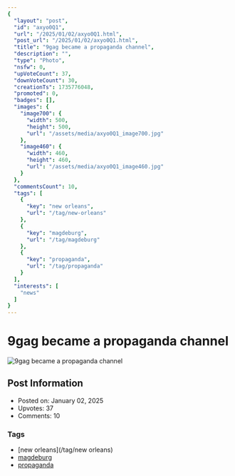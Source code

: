 ```yaml
---
{
  "layout": "post",
  "id": "axyo0Q1",
  "url": "/2025/01/02/axyo0Q1.html",
  "post_url": "/2025/01/02/axyo0Q1.html",
  "title": "9gag became a propaganda channel",
  "description": "",
  "type": "Photo",
  "nsfw": 0,
  "upVoteCount": 37,
  "downVoteCount": 30,
  "creationTs": 1735776048,
  "promoted": 0,
  "badges": [],
  "images": {
    "image700": {
      "width": 500,
      "height": 500,
      "url": "/assets/media/axyo0Q1_image700.jpg"
    },
    "image460": {
      "width": 460,
      "height": 460,
      "url": "/assets/media/axyo0Q1_image460.jpg"
    }
  },
  "commentsCount": 10,
  "tags": [
    {
      "key": "new orleans",
      "url": "/tag/new-orleans"
    },
    {
      "key": "magdeburg",
      "url": "/tag/magdeburg"
    },
    {
      "key": "propaganda",
      "url": "/tag/propaganda"
    }
  ],
  "interests": [
    "news"
  ]
}
---
```


# 9gag became a propaganda channel

![9gag became a propaganda channel](/assets/media/axyo0Q1_image700.jpg)

## Post Information

- Posted on: January 02, 2025
- Upvotes: 37
- Comments: 10

### Tags

- [new orleans](/tag/new orleans)
- [magdeburg](/tag/magdeburg)
- [propaganda](/tag/propaganda)
